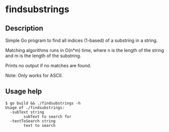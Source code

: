 # findsubstrings

## Description

Simple Go program to find all indices (1-based) of a substring in a string.

Matching algorithms runs in O(n*m) time, where n is the length of the string and m is the length of the substring.

Prints no output if no matches are found.

Note: Only works for ASCII.

## Usage help

```
$ go build && ./findsubstrings -h
Usage of ./findsubstrings:
  -subText string
    	subText to search for
  -textToSearch string
    	text to search

```
